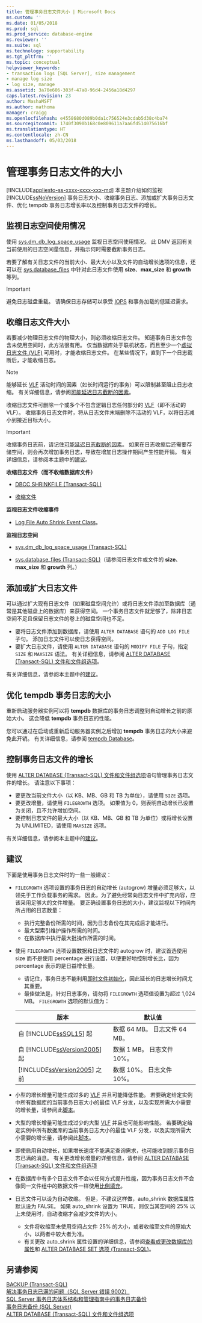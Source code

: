 ```yaml
---
title: 管理事务日志文件大小 | Microsoft Docs
ms.custom: ''
ms.date: 01/05/2018
ms.prod: sql
ms.prod_service: database-engine
ms.reviewer: ''
ms.suite: sql
ms.technology: supportability
ms.tgt_pltfrm: ''
ms.topic: conceptual
helpviewer_keywords:
- transaction logs [SQL Server], size management
- manage log size
- log size, manage
ms.assetid: 3a70e606-303f-47a8-96d4-2456a18d4297
caps.latest.revision: 23
author: MashaMSFT
ms.author: mathoma
manager: craigg
ms.openlocfilehash: e4558680d089b0da1c756524e3cdab5d38c4ba74
ms.sourcegitcommit: 1740f3090b168c0e809611a7aa6fd514075616bf
ms.translationtype: HT
ms.contentlocale: zh-CN
ms.lasthandoff: 05/03/2018
---
```

# <a name="manage-the-size-of-the-transaction-log-file"></a>管理事务日志文件的大小
[!INCLUDE[appliesto-ss-xxxx-xxxx-xxx-md](../../includes/appliesto-ss-xxxx-xxxx-xxx-md.md)]
本主题介绍如何监视 [!INCLUDE[ssNoVersion](../../includes/ssnoversion-md.md)] 事务日志大小、收缩事务日志、添加或扩大事务日志文件、优化 tempdb 事务日志增长率以及控制事务日志文件的增长。  

##  <a name="MonitorSpaceUse"></a>监视日志空间使用情况  
使用 [sys.dm_db_log_space_usage](../../relational-databases/system-dynamic-management-views/sys-dm-db-log-space-usage-transact-sql.md) 监视日志空间使用情况。 此 DMV 返回有关当前使用的日志空间量信息，并指示何时需要截断事务日志。 

若要了解有关日志文件的当前大小、最大大小以及文件的自动增长选项的信息，还可以在 [sys.database_files](../../relational-databases/system-catalog-views/sys-database-files-transact-sql.md) 中针对此日志文件使用 **size**、**max_size** 和 **growth** 等列。  
  
> [!IMPORTANT]
> 避免日志磁盘重载。 请确保日志存储可以承受 [IOPS](http://wikipedia.org/wiki/IOPS) 和事务加载的低延迟需求。 
  
##  <a name="ShrinkSize"></a> 收缩日志文件大小  
 若要减少物理日志文件的物理大小，则必须收缩日志文件。 知道事务日志文件包含未使用空间时，此方法很有用。 仅当数据库处于联机状态，而且至少一个[虚拟日志文件 (VLF)](../../relational-databases/sql-server-transaction-log-architecture-and-management-guide.md#physical_arch) 可用时，才能收缩日志文件。 在某些情况下，直到下一个日志截断后，才能收缩日志。  
  
> [!NOTE]
> 能够延长 [VLF](../../relational-databases/sql-server-transaction-log-architecture-and-management-guide.md#physical_arch) 活动时间的因素（如长时间运行的事务）可以限制甚至阻止日志收缩。 有关详细信息，请参阅[可能延迟日志截断的因素](../../relational-databases/logs/the-transaction-log-sql-server.md#FactorsThatDelayTruncation)。  
  
收缩日志文件可删除一个或多个不包含逻辑日志任何部分的 [VLF](../../relational-databases/sql-server-transaction-log-architecture-and-management-guide.md#physical_arch)（即不活动的 VLF）。 收缩事务日志文件时，将从日志文件末端删除不活动的 VLF，以将日志减小到接近目标大小。 

> [!IMPORTANT]
> 收缩事务日志前，请记住[可能延迟日志截断的因素](../../relational-databases/logs/the-transaction-log-sql-server.md#FactorsThatDelayTruncation)。 如果在日志收缩后还需要存储空间，则会再次增加事务日志，导致在增加日志操作期间产生性能开销。 有关详细信息，请参阅本主题中的[建议](#Recommendations)。
  
 **收缩日志文件（而不收缩数据库文件）**  
  
-   [DBCC SHRINKFILE (Transact-SQL)](../../t-sql/database-console-commands/dbcc-shrinkfile-transact-sql.md)  
  
-   [收缩文件](../../relational-databases/databases/shrink-a-file.md)  
  
 **监视日志文件收缩事件**  
  
-   [Log File Auto Shrink Event Class](../../relational-databases/event-classes/log-file-auto-shrink-event-class.md)。  
  
 **监视日志空间**  
  
-   [sys.dm_db_log_space_usage &#40;Transact-SQL&#41;](../../relational-databases/system-dynamic-management-views/sys-dm-db-log-space-usage-transact-sql.md)  
  
-   [sys.database_files (Transact-SQL)](../../relational-databases/system-catalog-views/sys-database-files-transact-sql.md)（请参阅日志文件或文件的 **size**、**max_size** 和 **growth** 列。）  
  
##  <a name="AddOrEnlarge"></a> 添加或扩大日志文件  
可以通过扩大现有日志文件（如果磁盘空间允许）或将日志文件添加至数据库（通常是其他磁盘上的数据库）来获得空间。 一个事务日志文件就足够了，除非日志空间不足且保留日志文件的卷上的磁盘空间也不足。   
  
-   要将日志文件添加到数据库，请使用 `ALTER DATABASE` 语句的 `ADD LOG FILE` 子句。 添加日志文件可以使日志获得空间。  
-   要扩大日志文件，请使用 `ALTER DATABASE` 语句的 `MODIFY FILE` 子句，指定 `SIZE` 和 `MAXSIZE` 语法。 有关详细信息，请参阅 [ALTER DATABASE (Transact-SQL) 文件和文件组选项](../../t-sql/statements/alter-database-transact-sql-file-and-filegroup-options.md)。  

有关详细信息，请参阅本主题中的[建议](#Recommendations)。
    
##  <a name="tempdbOptimize"></a> 优化 tempdb 事务日志的大小  
 重新启动服务器实例可以将 **tempdb** 数据库的事务日志调整到自动增长之前的原始大小。 这会降低 **tempdb** 事务日志的性能。 
 
 您可以通过在启动或重新启动服务器实例之后增加 **tempdb** 事务日志的大小来避免此开销。 有关详细信息，请参阅 [tempdb Database](../../relational-databases/databases/tempdb-database.md)。  
  
##  <a name="ControlGrowth"></a> 控制事务日志文件的增长  
 使用 [ALTER DATABASE (Transact-SQL) 文件和文件组选项](../../t-sql/statements/alter-database-transact-sql-file-and-filegroup-options.md)语句管理事务日志文件的增长。 请注意以下事项：  
  
-   要更改当前文件大小（以 KB、MB、GB 和 TB 为单位），请使用 `SIZE` 选项。  
-   要更改增量，请使用 `FILEGROWTH` 选项。 如果值为 0，则表明自动增长已设置为关闭，且不允许增加空间。  
-   要控制日志文件的最大大小（以 KB、MB、GB 和 TB 为单位）或将增长设置为 UNLIMITED，请使用 `MAXSIZE` 选项。  

有关详细信息，请参阅本主题中的[建议](#Recommendations)。

## <a name="Recommendations"></a> 建议
下面是使用事务日志文件时的一些一般建议：

-   `FILEGROWTH` 选项设置的事务日志的自动增长 (autogrow) 增量必须足够大，以领先于工作负载事务的需求。 因此，为了避免经常向日志文件中扩充内容，应该采用足够大的文件增量。 要正确设置事务日志的大小，建议监视以下时间内所占用的日志数量：
    -  执行完整备份所需的时间，因为日志备份在其完成后才能进行。
    -  最大型索引维护操作所需的时间。
    -  在数据库中执行最大批操作所需的时间。

-   使用 `FILEGROWTH` 选项设置数据和日志文件的 autogrow 时，建议首选使用 size 而不是使用 percentage 进行设置，以便更好地控制增长比，因为 percentage 表示的是日益增长量。
    -  请记住，事务日志不能利用[即时文件初始化](../../relational-databases/databases/database-instant-file-initialization.md)，因此延长的日志增长时间尤其重要。 
    -  最佳做法是，针对日志事务，请勿将 `FILEGROWTH` 选项值设置为超过 1,024 MB。 `FILEGROWTH` 选项的默认值为：  
  
      |版本|默认值|  
      |-------------|--------------------|  
      |自 [!INCLUDE[ssSQL15](../../includes/sssql15-md.md)] 起|数据 64 MB。 日志文件 64 MB。|  
      |自 [!INCLUDE[ssVersion2005](../../includes/ssversion2005-md.md)] 起|数据 1 MB。 日志文件 10%。|  
      |[!INCLUDE[ssVersion2005](../../includes/ssversion2005-md.md)] 之前|数据 10%。 日志文件 10%。|  

-   小型的增长增量可能生成过多的 [VLF](../../relational-databases/sql-server-transaction-log-architecture-and-management-guide.md#physical_arch) 并且可能降低性能。 若要确定给定实例中所有数据库的当前事务日志大小的最佳 VLF 分发，以及实现所需大小需要的增长量，请参阅此[脚本](http://github.com/Microsoft/tigertoolbox/tree/master/Fixing-VLFs)。

-   大型的增长增量可能生成过少的大型 [VLF](../../relational-databases/sql-server-transaction-log-architecture-and-management-guide.md#physical_arch) 并且也可能影响性能。 若要确定给定实例中所有数据库的当前事务日志大小的最佳 VLF 分发，以及实现所需大小需要的增长量，请参阅此[脚本](http://github.com/Microsoft/tigertoolbox/tree/master/Fixing-VLFs)。 

-   即使启用自动增长，如果增长速度不能满足查询需求，也可能收到提示事务日志已满的消息。 有关更改增长增量的详细信息，请参阅 [ALTER DATABASE (Transact-SQL) 文件和文件组选项](../../t-sql/statements/alter-database-transact-sql-file-and-filegroup-options.md)

-   在数据库中有多个日志文件不会以任何方式提升性能，因为事务日志文件不会像同一文件组中的数据文件一样使用[比例填充](../../relational-databases/pages-and-extents-architecture-guide.md#ProportionalFill)。  

-   日志文件可以设为自动收缩。 但是，不建议这样做，auto_shrink 数据库属性默认设为 FALSE。 如果 auto_shrink 设置为 TRUE，则仅当其空间的 25% 以上未使用时，自动收缩才会减少文件的大小。 
    -   文件将收缩至未使用空间占文件 25% 的大小，或者收缩至文件的原始大小，以两者中较大者为准。 
    -   有关更改 auto_shrink 属性设置的详细信息，请参阅[查看或更改数据库的属性](../../relational-databases/databases/view-or-change-the-properties-of-a-database.md)和 [ALTER DATABASE SET 选项 (Transact-SQL)](../../t-sql/statements/alter-database-transact-sql-set-options.md)。 
  
## <a name="see-also"></a>另请参阅  
[BACKUP (Transact-SQL)](../../t-sql/statements/backup-transact-sql.md)   
[解决事务日志已满的问题（SQL Server 错误 9002）](../../relational-databases/logs/troubleshoot-a-full-transaction-log-sql-server-error-9002.md)    
[SQL Server 事务日志体系结构和管理指南中的事务日志备份](../../relational-databases/sql-server-transaction-log-architecture-and-management-guide.md#Backups)    
[事务日志备份 (SQL Server)](../../relational-databases/backup-restore/transaction-log-backups-sql-server.md)    
[ALTER DATABASE (Transact-SQL) 文件和文件组选项](../../t-sql/statements/alter-database-transact-sql-file-and-filegroup-options.md)

